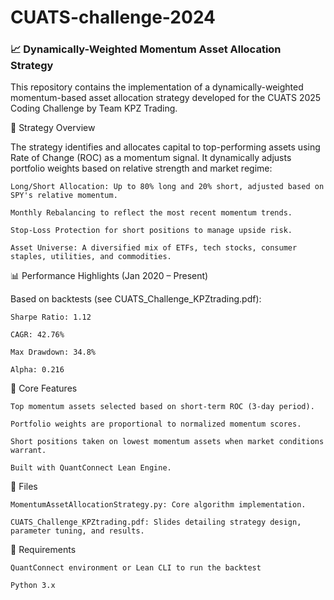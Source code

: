 # CUATS-challenge-2024

### 📈 Dynamically-Weighted Momentum Asset Allocation Strategy

This repository contains the implementation of a dynamically-weighted momentum-based asset allocation strategy developed for the CUATS 2025 Coding Challenge by Team KPZ Trading.


🚀 Strategy Overview

The strategy identifies and allocates capital to top-performing assets using Rate of Change (ROC) as a momentum signal. It dynamically adjusts portfolio weights based on relative strength and market regime:

    Long/Short Allocation: Up to 80% long and 20% short, adjusted based on SPY's relative momentum.

    Monthly Rebalancing to reflect the most recent momentum trends.

    Stop-Loss Protection for short positions to manage upside risk.

    Asset Universe: A diversified mix of ETFs, tech stocks, consumer staples, utilities, and commodities.

📊 Performance Highlights (Jan 2020 – Present)

Based on backtests (see CUATS_Challenge_KPZtrading.pdf):

    Sharpe Ratio: 1.12

    CAGR: 42.76%

    Max Drawdown: 34.8%

    Alpha: 0.216

🧠 Core Features

    Top momentum assets selected based on short-term ROC (3-day period).

    Portfolio weights are proportional to normalized momentum scores.

    Short positions taken on lowest momentum assets when market conditions warrant.

    Built with QuantConnect Lean Engine.

📁 Files

    MomentumAssetAllocationStrategy.py: Core algorithm implementation.

    CUATS_Challenge_KPZtrading.pdf: Slides detailing strategy design, parameter tuning, and results.

📌 Requirements

    QuantConnect environment or Lean CLI to run the backtest

    Python 3.x
